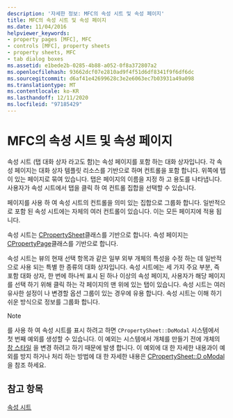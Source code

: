 ```yaml
---
description: '자세한 정보: MFC의 속성 시트 및 속성 페이지'
title: MFC의 속성 시트 및 속성 페이지
ms.date: 11/04/2016
helpviewer_keywords:
- property pages [MFC], MFC
- controls [MFC], property sheets
- property sheets, MFC
- tab dialog boxes
ms.assetid: e1bede2b-0285-4b88-a052-0f8a372807a2
ms.openlocfilehash: 93662dcf07e2810ad9f4f51d6df8341f9f6df6dc
ms.sourcegitcommit: d6af41e42699628c3e2e6063ec7b03931a49a098
ms.translationtype: MT
ms.contentlocale: ko-KR
ms.lasthandoff: 12/11/2020
ms.locfileid: "97185429"
---
```

# <a name="property-sheets-and-property-pages-in-mfc"></a>MFC의 속성 시트 및 속성 페이지

속성 시트 (탭 대화 상자 라고도 함)는 속성 페이지를 포함 하는 대화 상자입니다. 각 속성 페이지는 대화 상자 템플릿 리소스를 기반으로 하며 컨트롤을 포함 합니다. 위쪽에 탭이 있는 페이지로 묶여 있습니다. 탭은 페이지의 이름을 지정 하 고 용도를 나타냅니다. 사용자가 속성 시트에서 탭을 클릭 하 여 컨트롤 집합을 선택할 수 있습니다.

페이지를 사용 하 여 속성 시트의 컨트롤을 의미 있는 집합으로 그룹화 합니다. 일반적으로 포함 된 속성 시트에는 자체의 여러 컨트롤이 있습니다. 이는 모든 페이지에 적용 됩니다.

속성 시트는 [CPropertySheet](../mfc/reference/cpropertysheet-class.md)클래스를 기반으로 합니다. 속성 페이지는 [CPropertyPage](../mfc/reference/cpropertypage-class.md)클래스를 기반으로 합니다.

속성 시트는 뷰의 현재 선택 항목과 같은 일부 외부 개체의 특성을 수정 하는 데 일반적으로 사용 되는 특별 한 종류의 대화 상자입니다. 속성 시트에는 세 가지 주요 부분, 즉 포함 대화 상자, 한 번에 하나씩 표시 된 하나 이상의 속성 페이지, 사용자가 해당 페이지를 선택 하기 위해 클릭 하는 각 페이지의 맨 위에 있는 탭이 있습니다. 속성 시트는 여러 유사한 설정이 나 변경할 옵션 그룹이 있는 경우에 유용 합니다. 속성 시트는 이해 하기 쉬운 방식으로 정보를 그룹화 합니다.

> [!NOTE]
> 를 사용 하 여 속성 시트를 표시 하려고 하면 `CPropertySheet::DoModal` 시스템에서 첫 번째 예외를 생성할 수 있습니다. 이 예외는 시스템에서 개체를 만들기 전에 개체의 [창 스타일](../mfc/reference/styles-used-by-mfc.md#window-styles) 을 변경 하려고 하기 때문에 발생 합니다. 이 예외에 대 한 자세한 내용과이 예외를 방지 하거나 처리 하는 방법에 대 한 자세한 내용은 [CPropertySheet::D oModal](../mfc/reference/cpropertysheet-class.md#domodal)을 참조 하세요.

## <a name="see-also"></a>참고 항목

[속성 시트](../mfc/property-sheets-mfc.md)
